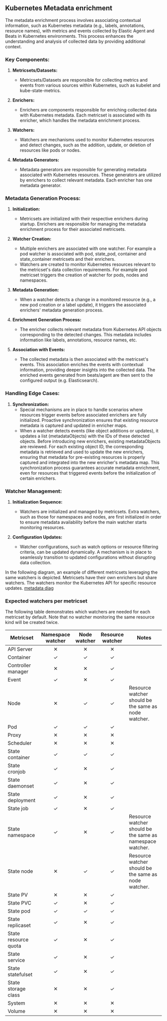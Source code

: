 ## Kubernetes Metadata enrichment

The metadata enrichment process involves associating contextual information, such as Kubernetes metadata (e.g., labels, annotations, resource names), with metrics and events collected by Elastic Agent and Beats in Kubernetes environments. This process enhances the understanding and analysis of collected data by providing additional context.

### Key Components:

1. **Metricsets/Datasets:**
   - Metricsets/Datasets are responsible for collecting metrics and events from various sources within Kubernetes, such as kubelet and kube-state-metrics.

2. **Enrichers:**
   - Enrichers are components responsible for enriching collected data with Kubernetes metadata. Each metricset is associated with its enricher, which handles the metadata enrichment process.

3. **Watchers:**
   - Watchers are mechanisms used to monitor Kubernetes resources and detect changes, such as the addition, update, or deletion of resources like pods or nodes.

4. **Metadata Generators:**
   - Metadata generators are responsible for generating metadata associated with Kubernetes resources. These generators are utilized by enrichers to collect relevant metadata. Each enricher has one metadata generator.

### Metadata Generation Process:

1. **Initialization:**
   - Metricsets are initialized with their respective enrichers during startup. Enrichers are responsible for managing the metadata enrichment process for their associated metricsets.

2. **Watcher Creation:**
   - Multiple enrichers are associated with one watcher. For example a pod watcher is associated with pod, state_pod, container and state_container metricsets and their enrichers. 
   - Watchers are created to monitor Kubernetes resources relevant to the metricset's data collection requirements. For example pod metricset triggers the creation of watcher for pods, nodes and namespaces.

3. **Metadata Generation:**
   - When a watcher detects a change in a monitored resource (e.g., a new pod creation or a label update), it triggers the associated enrichers' metadata generation process.

4. **Enrichment Generation Process:**
   - The enricher collects relevant metadata from Kubernetes API objects corresponding to the detected changes. This metadata includes information like labels, annotations, resource names, etc.

5. **Association with Events:**
   - The collected metadata is then associated with the metricset's events. This association enriches the events with contextual information, providing deeper insights into the collected data. The enriched events generated from beats/agent are then sent to the configured output (e.g. Elasticsearch).

### Handling Edge Cases:

1. **Synchronization:**
   - Special mechanisms are in place to handle scenarios where resources trigger events before associated enrichers are fully initialized. Proactive synchronization ensures that existing resource metadata is captured and updated in enricher maps.
   - When a watcher detects events (like object additions or updates), it updates a list (metadataObjects) with the IDs of these detected objects. Before introducing new enrichers, existing metadataObjects are reviewed. For each existing object ID, the corresponding metadata is retrieved and used to update the new enrichers, ensuring that metadata for pre-existing resources is properly captured and integrated into the new enricher's metadata map. This synchronization process guarantees accurate metadata enrichment, even for resources that triggered events before the initialization of certain enrichers.

### Watcher Management:

1. **Initialization Sequence:**
   - Watchers are initialized and managed by metricsets. Extra watchers, such as those for namespaces and nodes, are first initialized in order to ensure metadata availability before the main watcher starts monitoring resources.

2. **Configuration Updates:**
   - Watcher configurations, such as watch options or resource filtering criteria, can be updated dynamically. A mechanism is in place to seamlessly transition to updated configurations without disrupting data collection.



In the following diagram, an example of different metricsets leveraging the same watchers is depicted. Metricsets have their own enrichers but share watchers. The watchers monitor the Kubernetes API for specific resource updates.
[metadata diag](../_meta/images/enrichers.png)

### Expected watchers per metricset

The following table demonstrates which watchers are needed for each metricset by default.
Note that no watcher monitoring the same resource kind will be created twice.

| Metricset            | Namespace watcher | Node watcher | Resource watcher | Notes                                                     |
|----------------------|:-----------------:|:------------:|:----------------:|-----------------------------------------------------------|
| API Server           |     &#10005;      |   &#10005;   |     &#10005;     |                                                           |
| Container            |      &check;      |   &check;    |     &check;      |                                                           |
| Controller manager   |     &#10005;      |   &#10005;   |     &check;      |                                                           |
| Event                |     &check;      |   &#10005;   |     &check;      |                                                           |
| Node                 |     &#10005;      |   &check;    |     &check;      | Resource watcher should be the same as node watcher.      |
| Pod                  |      &check;      |   &check;    |     &check;      |                                                           |
| Proxy                |     &#10005;      |   &#10005;   |     &#10005;     |                                                           |
| Scheduler            |     &#10005;      |   &#10005;   |     &#10005;     |                                                           |
| State container      |      &check;      |   &check;    |     &check;      |                                                           |
| State cronjob        |      &check;      |   &#10005;   |     &check;      |                                                           |
| State daemonset      |      &check;      |   &#10005;   |     &check;      |                                                           |
| State deployment     |      &check;      |   &#10005;   |     &check;      |                                                           |
| State job            |      &check;      |   &#10005;    |     &check;      |                                                           |
| State namespace      |      &check;      |   &#10005;   |     &check;      | Resource watcher should be the same as namespace watcher. |
| State node           |     &#10005;      |   &check;    |     &check;      | Resource watcher should be the same as node watcher.      |
| State PV             |     &#10005;      |   &#10005;   |     &check;      |                                                           |
| State PVC            |      &check;      |   &#10005;   |     &check;      |                                                           |
| State pod            |      &check;      |   &check;    |     &check;      |                                                           |
| State replicaset     |      &check;      |   &#10005;   |     &check;      |                                                           |
| State resource quota |     &check;      |   &#10005;   |     &check;     |                                                           |
| State service        |      &check;      |   &#10005;   |     &check;      |                                                           |
| State statefulset    |      &check;      |   &#10005;   |     &check;      |                                                           |
| State storage class  |     &#10005;      |   &#10005;   |     &check;      |                                                           |
| System               |     &#10005;      |   &#10005;   |     &#10005;     |                                                           |
| Volume               |     &#10005;      |   &#10005;   |     &#10005;     |                                                           |

